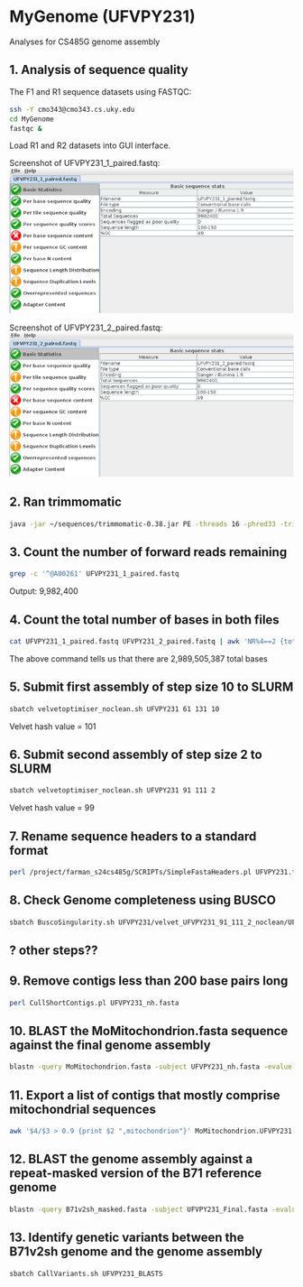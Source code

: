 # MyGenome (UFVPY231)
Analyses for CS485G genome assembly

## 1. Analysis of sequence quality
The F1 and R1 sequence datasets using FASTQC: 
```bash
ssh -Y cmo343@cmo343.cs.uky.edu
cd MyGenome
fastqc &
```
Load R1 and R2 datasets into GUI interface.

Screenshot of UFVPY231_1_paired.fastq:
![R1_paired.PNG](/data/R1_paired.PNG)

Screenshot of UFVPY231_2_paired.fastq:
![R2_paired.PNG](/data/R2_paired.PNG)

## 2. Ran trimmomatic
```bash
java -jar ~/sequences/trimmomatic-0.38.jar PE -threads 16 -phred33 -trimlog file.txt UFVPY231_1.fq UFVPY231_2.fq UFVPY231_1_paired.fastq UFVPY231_1_unpaired.fastq UFVPY231_2_paired.fastq UFVPY231_2_unpaired.fastq ILLUMINACLIP:adaptors.fasta:2:30:10 SLIDINGWINDOW:20:20 MINLEN:100
```

## 3. Count the number of forward reads remaining
```bash
grep -c '^@A00261' UFVPY231_1_paired.fastq
```
Output: 9,982,400

## 4. Count the total number of bases in both files
```bash
cat UFVPY231_1_paired.fastq UFVPY231_2_paired.fastq | awk 'NR%4==2 {total += length($0)} END {print total}'
```
The above command tells us that there are 2,989,505,387 total bases

## 5. Submit first assembly of step size 10 to SLURM
```bash
sbatch velvetoptimiser_noclean.sh UFVPY231 61 131 10
```
Velvet hash value = 101

## 6. Submit second assembly of step size 2 to SLURM
```bash
sbatch velvetoptimiser_noclean.sh UFVPY231 91 111 2
```
Velvet hash value = 99

## 7. Rename sequence headers to a standard format
```bash
perl /project/farman_s24cs485g/SCRIPTs/SimpleFastaHeaders.pl UFVPY231.fasta
```

## 8. Check Genome completeness using BUSCO
```bash
sbatch BuscoSingularity.sh UFVPY231/velvet_UFVPY231_91_111_2_noclean/UFVPY231_nh.fasta
```

## ? other steps??

## 9. Remove contigs less than 200 base pairs long
```bash
perl CullShortContigs.pl UFVPY231_nh.fasta
```

## 10. BLAST the MoMitochondrion.fasta sequence against the final genome assembly
```bash
blastn -query MoMitochondrion.fasta -subject UFVPY231_nh.fasta -evalue 1e-50 -max_target_seqs 20000 -outfmt '6 qseqid sseqid slen length qstart qend sstart send btop' -out MoMitochondrion.UFVPY231.BLAST
```

## 11. Export a list of contigs that mostly comprise mitochondrial sequences
```bash
awk '$4/$3 > 0.9 {print $2 ",mitochondrion"}' MoMitochondrion.UFVPY231.BLAST > UFVPY231_mitochondrion.csv
```

## 12. BLAST the genome assembly against a repeat-masked version of the B71 reference genome
```bash
blastn -query B71v2sh_masked.fasta -subject UFVPY231_Final.fasta -evalue 1e-50 -max_target_seqs 20000 -outfmt '6 qseqid sseqid qstart qend sstart send btop' -out B71v2sh.UFVPY231.BLAST
```

## 13. Identify genetic variants between the B71v2sh genome and the genome assembly
```bash
sbatch CallVariants.sh UFVPY231_BLASTS
```
